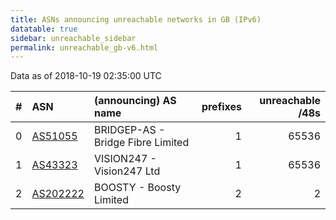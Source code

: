 ```yaml
---
title: ASNs announcing unreachable networks in GB (IPv6)
datatable: true
sidebar: unreachable_sidebar
permalink: unreachable_gb-v6.html
---
```


Data as of 2018-10-19 02:35:00 UTC


<div class="datatable-begin"></div>

|   # | ASN                                      | (announcing) AS name              |   prefixes |   unreachable /48s |
|----:|:-----------------------------------------|:----------------------------------|-----------:|-------------------:|
|   0 | [AS51055](unreachable_AS51055-v6.html)   | BRIDGEP-AS - Bridge Fibre Limited |          1 |              65536 |
|   1 | [AS43323](unreachable_AS43323-v6.html)   | VISION247 - Vision247 Ltd         |          1 |              65536 |
|   2 | [AS202222](unreachable_AS202222-v6.html) | BOOSTY - Boosty Limited           |          2 |                  2 |

<div class="datatable-end"></div>